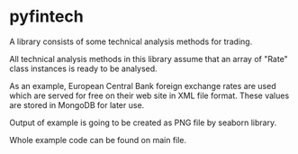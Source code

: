 # pyfintech

A library consists of some technical analysis methods for trading.

All technical analysis methods in this library assume that an array of "Rate" class instances is ready to be analysed.

As an example, European Central Bank foreign exchange rates are used which are served for free on their web site in XML file format. These values are stored in MongoDB for later use.

Output of example is going to be created as PNG file by seaborn library.

Whole example code can be found on main file.


